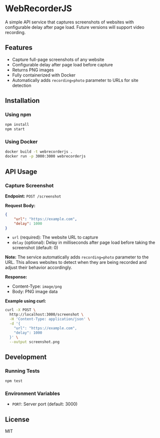 # WebRecorderJS

A simple API service that captures screenshots of websites with configurable delay after page load. Future versions will support video recording.

## Features

- Capture full-page screenshots of any website
- Configurable delay after page load before capture
- Returns PNG images
- Fully containerized with Docker
- Automatically adds `recording=photo` parameter to URLs for site detection

## Installation

### Using npm

```bash
npm install
npm start
```

### Using Docker

```bash
docker build -t webrecorderjs .
docker run -p 3000:3000 webrecorderjs
```

## API Usage

### Capture Screenshot

**Endpoint:** `POST /screenshot`

**Request Body:**
```json
{
    "url": "https://example.com",
    "delay": 1000
}
```

- `url` (required): The website URL to capture
- `delay` (optional): Delay in milliseconds after page load before taking the screenshot (default: 0)

**Note:** The service automatically adds `recording=photo` parameter to the URL. This allows websites to detect when they are being recorded and adjust their behavior accordingly.

**Response:**
- Content-Type: `image/png`
- Body: PNG image data

**Example using curl:**
```bash
curl -X POST \
  http://localhost:3000/screenshot \
  -H 'Content-Type: application/json' \
  -d '{
    "url": "https://example.com",
    "delay": 1000
  }' \
  --output screenshot.png
```

## Development

### Running Tests

```bash
npm test
```

### Environment Variables

- `PORT`: Server port (default: 3000)

## License

MIT 